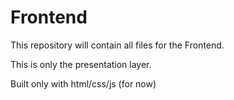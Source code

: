 # Frontend

This repository will contain all files for the Frontend.

This is only the presentation layer.

Built only with html/css/js (for now)

